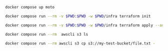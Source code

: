 ```sh
docker compose up moto
```

```sh
docker compose run --rm -v $PWD:$PWD -w $PWD/infra terraform init
```

```sh
docker compose run --rm -v $PWD:$PWD -w $PWD/infra terraform apply --auto-approve
```

```sh
docker compose run --rm  awscli s3 ls
```

```sh
docker compose run --rm awscli s3 cp s3://my-test-bucket/file.txt -
```
